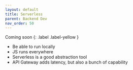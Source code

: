```yaml
---
layout: default
title: Serverless
parent: Backend Dev
nav_order: 50
---
```


Coming soon
{: .label .label-yellow }

* Be able to run locally
* JS runs everywhere
* Serverless is a good abstraction tool
* API Gateway adds latency, but also a bunch of capability